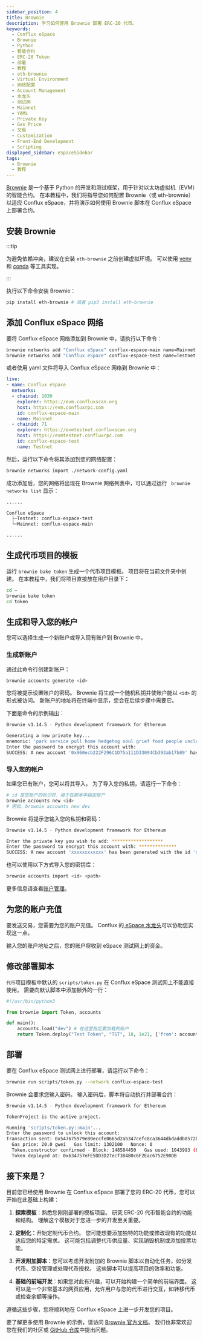 ```yaml
---
sidebar_position: 4
title: Brownie
description: 学习如何使用 Brownie 部署 ERC-20 代币。
keywords:
  - Conflux eSpace
  - Brownie
  - Python
  - 智能合约
  - ERC-20 Token
  - 部署
  - 教程
  - eth-brownie
  - Virtual Environment
  - 网络配置
  - Account Management
  - 水龙头
  - 测试网
  - Mainnet
  - YAML
  - Private Key
  - Gas Price
  - 交易
  - Customization
  - Front-End Development
  - Scripting
displayed_sidebar: eSpaceSidebar
tags:
  - Brownie
  - 教程
---
```


[Brownie](https://eth-brownie.readthedocs.io/en/stable/) 是一个基于 Python 的开发和测试框架，用于针对以太坊虚拟机（EVM）的智能合约。 在本教程中，我们将指导您如何配置 Brownie（或 eth-brownie）以适应 Conflux eSpace，并将演示如何使用 Brownie 脚本在 Conflux eSpace 上部署合约。

## 安装 Brownie

:::tip

为避免依赖冲突，建议在安装 `eth-brownie` 之前创建虚拟环境。 可以使用 [venv](https://docs.python.org/3/library/venv.html) 和 [conda](https://conda.io/projects/conda/en/latest/user-guide/tasks/manage-environments.html#creating-an-environment-with-commands) 等工具实现。

:::

执行以下命令安装 Brownie：

```bash
pip install eth-brownie # 或者 pip3 install eth-brownie
```

## 添加 Conflux eSpace 网络

要将 Conflux eSpace 网络添加到 Brownie 中，请执行以下命令：

```bash
brownie networks add "Conflux eSpace" conflux-espace-main name=Mainnet host=https://evm.confluxrpc.com explorer=https://evm.confluxscan.org chainid=1030
brownie networks add "Conflux eSpace" conflux-espace-test name=Testnet host=https://evmtestnet.confluxrpc.com explorer=https://evmtestnet.confluxscan.org chainid=71
```

或者使用 yaml 文件将导入 Conflux eSpace 网络到 Brownie 中：

```yaml
live:
- name: Conflux eSpace
  networks:
  - chainid: 1030
    explorer: https://evm.confluxscan.org
    host: https://evm.confluxrpc.com
    id: conflux-espace-main
    name: Mainnet
  - chainid: 71
    explorer: https://evmtestnet.confluxscan.org
    host: https://evmtestnet.confluxrpc.com
    id: conflux-espace-test
    name: Testnet
```

然后，运行以下命令将其添加到您的网络配置：

```bash
brownie networks import ./network-config.yaml
```

成功添加后，您的网络将出现在 Brownie 网络列表中，可以通过运行 ` brownie networks list` 显示：

```bash
......

Conflux eSpace
  ├─Testnet: conflux-espace-test
  └─Mainnet: conflux-espace-main

......
```

## 生成代币项目的模板

运行 `brownie bake token` 生成一个代币项目模板。 项目将在当前文件夹中创建。 在本教程中，我们将项目直接放在用户目录下：

```bash
cd ~
brownie bake token
cd token
```

## 生成和导入您的帐户

您可以选择生成一个新账户或导入现有账户到 Brownie 中。

### 生成新账户

通过此命令行创建新账户：

```bash
brownie accounts generate <id>
```

您将被提示设置账户的密码。 Brownie 将生成一个随机私钥并使账户能以 `<id>` 的形式被访问。 新账户的地址将在终端中显示，您会在后续步骤中需要它。

下面是命令的示例输出：

```bash
Brownie v1.14.5 - Python development framework for Ethereum

Generating a new private key...
mnemonic: 'park service pull home hedgehog soul grief food people uncle will series'
Enter the password to encrypt this account with: 
SUCCESS: A new account '0x960ecb222F296C1D75a111D33094Cb393ab17b09' has been generated with the id 'new'
```

### 导入您的帐户

如果您已有账户，您可以将其导入。 为了导入您的私钥，请运行一下命令：

```bash
# id 是您账户的标识符，用于在脚本中指定账户
brownie accounts new <id>
# 例如，brownie accounts new dev
```

Brownie 将提示您输入您的私钥和密码：

```bash
Brownie v1.14.5 - Python development framework for Ethereum

Enter the private key you wish to add: *******************
Enter the password to encrypt this account with: **************
SUCCESS: A new account 'xxxxxxxxxxxx' has been generated with the id 'dev'


```

也可以使用以下方式导入您的密钥库：

```bash
brownie accounts import <id> <path>
```

更多信息请查看[账户管理](https://eth-brownie.readthedocs.io/en/stable/account-management.html#account-management)。

## 为您的账户充值

要发送交易，您需要为您的账户充值。 Conflux 的[ eSpace 水龙头](https://efaucet.confluxnetwork.org/)可以协助您实现这一点。

输入您的账户地址之后，您的账户将收到 eSpace 测试网上的资金。

## 修改部署脚本

`代币`项目模板中默认的 `scripts/token.py` 在 Conflux eSpace 测试网上不能直接使用。 需要向默认脚本中添加额外的一行：

```py
#!/usr/bin/python3

from brownie import Token, accounts

def main():
    accounts.load("dev") # 在这里指定要加载的账户
    return Token.deploy("Test Token", "TST", 18, 1e21, {'from': accounts[0]})

```

## 部署

要在 Conflux eSpace 测试网上进行部署，请运行以下命令：

```bash
brownie run scripts/token.py --network conflux-espace-test
```

Brownie 会要求您输入密码。 输入密码后，脚本将自动执行并部署合约：

```bash
Brownie v1.14.5 - Python development framework for Ethereum

TokenProject is the active project.

Running 'scripts/token.py::main'...
Enter the password to unlock this account: 
Transaction sent: 0x547675979e80eccfe0665d2ab347cefc8ca3644dbdaddb0572b76cc7a62d1b7b
  Gas price: 20.0 gwei   Gas limit: 1302100   Nonce: 0
  Token.constructor confirmed - Block: 148584450   Gas used: 1043993 (80.18%)
  Token deployed at: 0x634757eFE5DD3D27ecf38480c6F2Eac6752E90DB
```

## 接下来是？

目前您已经使用 Brownie 在 Conflux eSpace 部署了您的 ERC-20 代币，您可以开始在此基础上构建：

1. **探索模板**：熟悉您刚刚部署的模板项目。 研究 ERC-20 代币智能合约的功能和结构。 理解这个模板对于您进一步的开发至关重要。

2. **定制化**：开始定制代币合约。 您可能想要添加独特的功能或修改现有的功能以适应您的特定需求。 这可能包括调整代币供应量、实现销毁机制或添加投票功能。

3. **开发附加脚本**：您可以考虑开发附加的 Brownie 脚本以自动化任务，如分发代币、空投管理或处理代币授权。 这些脚本可以提高项目的效率和功能。

4. **基础的前端开发**：如果您对此有兴趣，可以开始构建一个简单的前端界面。 这可以是一个非常基本的网页应用，允许用户与您的代币进行交互，如转移代币或检查余额等操作。

遵循这些步骤，您将顺利地在 Conflux eSpace 上进一步开发您的项目。

要了解更多使用 Brownie 的示例，请访问 [Brownie 官方文档](https://eth-brownie.readthedocs.io/en/stable/index.html)。 我们也非常欢迎您在我们的社区或 [GitHub 仓库](https://github.com/Conflux-Chain/conflux-documentation/issues/new/choose)中提出问题。
